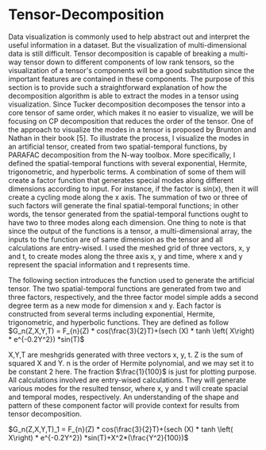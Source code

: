 # Tensor-Decomposition

Data visualization is commonly used to help abstract out and interpret the useful information in a dataset. But the visualization of multi-dimensional data is still difficult. Tensor decomposition is capable of breaking a multi-way tensor down to different components of low rank tensors, so the visualization of a tensor's components will be a good substitution since the important features are contained in these components. The purpose of this section is to provide such a straightforward explanation of how the decomposition algorithm is able to extract the modes in a tensor using visualization. Since Tucker decomposition decomposes the tensor into a core tensor of same order, which makes it no easier to visualize, we will be focusing on CP decomposition that reduces the order of the tensor. One of the approach to visualize the modes in a tensor is proposed by Brunton and Nathan in their book [5]. To illustrate the process, I visualize the modes in an artificial tensor, created from two spatial-temporal functions, by PARAFAC decomposition from the N-way toolbox. More specifically, I defined the spatial-temporal functions with several exponential, Hermite, trigonometric, and hyperbolic terms. A combination of some of them will create a factor function that generates special modes along different dimensions according to input. For instance, if the factor is $sin(x)$, then it will create a cycling mode along the x axis. The summation of two or three of such factors will generate the final spatial-temporal functions; in other words, the tensor generated from the spatial-temporal functions ought to have two to three modes along each dimension. One thing to note is that since the output of the functions is a tensor, a multi-dimensional array, the inputs to the function are of same dimension as the tensor and all calculations are entry-wised. I used the meshed grid of three vectors, x, y and t, to create modes along the three axis x, y and time, where x and y represent the spacial information and t represents time. 

The following section introduces the function used to generate the artificial tensor. The two spatial-temporal functions are generated from two and three factors, respectively, and the three factor model simple adds a second degree term as a new mode for dimension x and y. Each factor is constructed from several terms including exponential, Hermite, trigonometric, and hyperbolic functions. They are defined as follow
$G_n(Z,X,Y,T) = F_{n}(Z) * cos(\frac{3}{2}T)+(sech (X) * tanh \left( X\right)  * e^{-0.2Y^2}) *sin(T)$



X,Y,T are meshgrids generated with three vectors x, y, t. Z is the sum of squared X and Y. n is the order of Hermite polynomial, and we may set it to be constant 2 here. The fraction $\frac{1}{100}$ is just for plotting purpose. All calculations involved are entry-wised calculations. They will generate various modes for the resulted tensor, where x, y and t will create spacial and temporal modes, respectively. An understanding of the shape and pattern of these component factor will provide context for results from tensor decomposition. 

$G_n(Z,X,Y,T)_1 = F_{n}(Z) * cos(\frac{3}{2}T)+(sech (X) * tanh \left( X\right)  * e^{-0.2Y^2}) *sin(T)+X^2*(\frac{Y^2}{100})$
